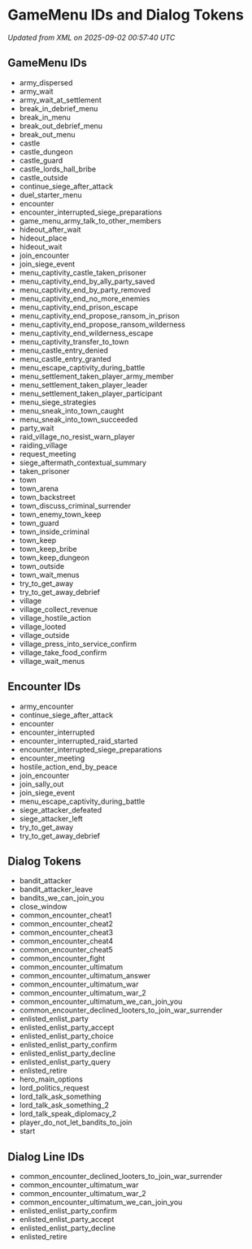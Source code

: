 # GameMenu IDs and Dialog Tokens

_Updated from XML on 2025-09-02 00:57:40 UTC_

## GameMenu IDs

- army_dispersed
- army_wait
- army_wait_at_settlement
- break_in_debrief_menu
- break_in_menu
- break_out_debrief_menu
- break_out_menu
- castle
- castle_dungeon
- castle_guard
- castle_lords_hall_bribe
- castle_outside
- continue_siege_after_attack
- duel_starter_menu
- encounter
- encounter_interrupted_siege_preparations
- game_menu_army_talk_to_other_members
- hideout_after_wait
- hideout_place
- hideout_wait
- join_encounter
- join_siege_event
- menu_captivity_castle_taken_prisoner
- menu_captivity_end_by_ally_party_saved
- menu_captivity_end_by_party_removed
- menu_captivity_end_no_more_enemies
- menu_captivity_end_prison_escape
- menu_captivity_end_propose_ransom_in_prison
- menu_captivity_end_propose_ransom_wilderness
- menu_captivity_end_wilderness_escape
- menu_captivity_transfer_to_town
- menu_castle_entry_denied
- menu_castle_entry_granted
- menu_escape_captivity_during_battle
- menu_settlement_taken_player_army_member
- menu_settlement_taken_player_leader
- menu_settlement_taken_player_participant
- menu_siege_strategies
- menu_sneak_into_town_caught
- menu_sneak_into_town_succeeded
- party_wait
- raid_village_no_resist_warn_player
- raiding_village
- request_meeting
- siege_aftermath_contextual_summary
- taken_prisoner
- town
- town_arena
- town_backstreet
- town_discuss_criminal_surrender
- town_enemy_town_keep
- town_guard
- town_inside_criminal
- town_keep
- town_keep_bribe
- town_keep_dungeon
- town_outside
- town_wait_menus
- try_to_get_away
- try_to_get_away_debrief
- village
- village_collect_revenue
- village_hostile_action
- village_looted
- village_outside
- village_press_into_service_confirm
- village_take_food_confirm
- village_wait_menus

## Encounter IDs

- army_encounter
- continue_siege_after_attack
- encounter
- encounter_interrupted
- encounter_interrupted_raid_started
- encounter_interrupted_siege_preparations
- encounter_meeting
- hostile_action_end_by_peace
- join_encounter
- join_sally_out
- join_siege_event
- menu_escape_captivity_during_battle
- siege_attacker_defeated
- siege_attacker_left
- try_to_get_away
- try_to_get_away_debrief

## Dialog Tokens

- bandit_attacker
- bandit_attacker_leave
- bandits_we_can_join_you
- close_window
- common_encounter_cheat1
- common_encounter_cheat2
- common_encounter_cheat3
- common_encounter_cheat4
- common_encounter_cheat5
- common_encounter_fight
- common_encounter_ultimatum
- common_encounter_ultimatum_answer
- common_encounter_ultimatum_war
- common_encounter_ultimatum_war_2
- common_encounter_ultimatum_we_can_join_you
- common_encounter_declined_looters_to_join_war_surrender
- enlisted_enlist_party
- enlisted_enlist_party_accept
- enlisted_enlist_party_choice
- enlisted_enlist_party_confirm
- enlisted_enlist_party_decline
- enlisted_enlist_party_query
- enlisted_retire
- hero_main_options
- lord_politics_request
- lord_talk_ask_something
- lord_talk_ask_something_2
- lord_talk_speak_diplomacy_2
- player_do_not_let_bandits_to_join
- start

## Dialog Line IDs

- common_encounter_declined_looters_to_join_war_surrender
- common_encounter_ultimatum_war
- common_encounter_ultimatum_war_2
- common_encounter_ultimatum_we_can_join_you
- enlisted_enlist_party_confirm
- enlisted_enlist_party_accept
- enlisted_enlist_party_decline
- enlisted_retire
